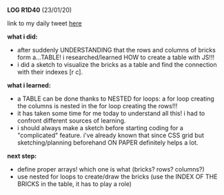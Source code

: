 **LOG R1D40** (23/01/20)

link to my daily tweet [here](https://twitter.com/Nightcoder2/status/1220230129294757890)

**what i did:**

- after suddenly UNDERSTANDING that the rows and columns of bricks form a...TABLE! i researched/learned HOW to create a table with JS!!!
- i did a sketch to visualize the bricks as a table and find the connection with their indexes [r c].

**what i learned:**

- a TABLE can be done thanks to NESTED for loops: a for loop creating the columns is nested in the for loop creating the rows!!!
- it has taken some time for me today to understand all this! i had to confront different sources of learning.
- i should always make a sketch before starting coding for a "complicated" feature. i've already known that since CSS grid but sketching/planning beforehand ON PAPER definitely helps a lot. 

**next step:**
 
 - define proper arrays! which one is what (bricks? rows? columns?) 
 - use nested for loops to create/draw the bricks (use the INDEX OF THE BRICKS in the table, it has to play a role) 
 
